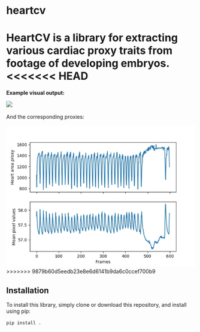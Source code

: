 # heartcv

HeartCV is a library for extracting various cardiac proxy traits from footage of developing embryos. 
<<<<<<< HEAD
=======

**Example visual output:**

<img src='https://github.com/EmbryoPhenomics/heartcv/raw/main/assets/output51.gif'>

And the corresponding proxies:

<img src='https://github.com/EmbryoPhenomics/heartcv/raw/main/assets/output51.jpg'>
>>>>>>> 9879b60d5eedb23e8e6d6141b9da6c0ccef700b9

## Installation

To install this library, simply clone or download this repository, and install using pip:

``` shell
pip install .

```
